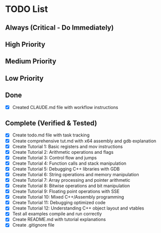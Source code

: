 # TODO List

## Always (Critical - Do Immediately)


## High Priority


## Medium Priority


## Low Priority


## Done
- [x] Created CLAUDE.md file with workflow instructions

## Complete (Verified & Tested)
- [x] Create todo.md file with task tracking
- [x] Create comprehensive tut.md with x64 assembly and gdb explanation  
- [x] Create Tutorial 1: Basic registers and mov instructions
- [x] Create Tutorial 2: Arithmetic operations and flags
- [x] Create Tutorial 3: Control flow and jumps
- [x] Create Tutorial 4: Function calls and stack manipulation
- [x] Create Tutorial 5: Debugging C++ libraries with GDB
- [x] Create Tutorial 6: String operations and memory manipulation
- [x] Create Tutorial 7: Array processing and pointer arithmetic
- [x] Create Tutorial 8: Bitwise operations and bit manipulation
- [x] Create Tutorial 9: Floating point operations with SSE
- [x] Create Tutorial 10: Mixed C++/Assembly programming
- [x] Create Tutorial 11: Debugging optimized code
- [x] Create Tutorial 12: Understanding C++ object layout and vtables
- [x] Test all examples compile and run correctly
- [x] Create README.md with tutorial explanations
- [x] Create .gitignore file
